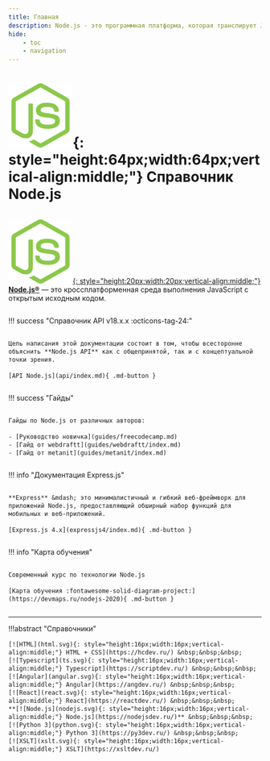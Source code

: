 ```yaml
---
title: Главная
description: Node.js - это программная платформа, которая транслирует JavaScript в машинный код, исполняемый на стороне сервера
hide:
    - toc
    - navigation
---
```


# ![Node.js](nodejs.svg){: style="height:64px;width:64px;vertical-align:middle;"} Справочник Node.js

<div style="display: grid; grid-template-columns: repeat(auto-fill, minmax(300px, 1fr)); grid-column-gap: 30px; place-items: stretch;" markdown>

[![Node.js](nodejs.svg){: style="height:20px;width:20px;vertical-align:middle;"} **Node.js®**](https://nodejs.org/ru) — это кроссплатформенная среда выполнения JavaScript с открытым исходным кодом.

!!! success "Справочник API v18.x.x :octicons-tag-24:"

    Цель написания этой документации состоит в том, чтобы всесторонне объяснить **Node.js API** как с общепринятой, так и с концептуальной точки зрения.

    [API Node.js](api/index.md){ .md-button }

!!! success "Гайды"

    Гайды по Node.js от различных авторов:

    - [Руководство новичка](guides/freecodecamp.md)
    - [Гайд от webdraftt](guides/webdraftt/index.md)
    - [Гайд от metanit](guides/metanit/index.md)

!!! info "Документация Express.js"

    **Express** &mdash; это минималистичный и гибкий веб-фреймворк для приложений Node.js, предоставляющий обширный набор функций для мобильных и веб-приложений.

    [Express.js 4.x](expressjs4/index.md){ .md-button }

!!! info "Карта обучения"

    Современный курс по технологии Node.js

    [Карта обучения :fontawesome-solid-diagram-project:](https://devmaps.ru/nodejs-2020){ .md-button }

</div>

---

!!!abstract "Справочники"

    [![HTML](html.svg){: style="height:16px;width:16px;vertical-align:middle;"} HTML + CSS](https://hcdev.ru/) &nbsp;&nbsp;&nbsp;
    [![Typescript](ts.svg){: style="height:16px;width:16px;vertical-align:middle;"} Typescript](https://scriptdev.ru/) &nbsp;&nbsp;&nbsp;
    [![Angular](angular.svg){: style="height:16px;width:16px;vertical-align:middle;"} Angular](https://angdev.ru/) &nbsp;&nbsp;&nbsp;
    [![React](react.svg){: style="height:16px;width:16px;vertical-align:middle;"} React](https://reactdev.ru/) &nbsp;&nbsp;&nbsp;
    **[![Node.js](nodejs.svg){: style="height:16px;width:16px;vertical-align:middle;"} Node.js](https://nodejsdev.ru/)** &nbsp;&nbsp;&nbsp;
    [![Python 3](python.svg){: style="height:16px;width:16px;vertical-align:middle;"} Python 3](https://py3dev.ru/) &nbsp;&nbsp;&nbsp;
    [![XSLT](xslt.svg){: style="height:16px;width:16px;vertical-align:middle;"} XSLT](https://xsltdev.ru/)
